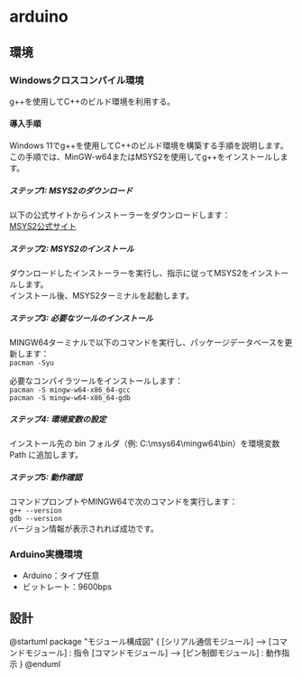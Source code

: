 # arduino

## 環境
### Windowsクロスコンパイル環境
g++を使用してC++のビルド環境を利用する。

#### 導入手順
Windows 11でg++を使用してC++のビルド環境を構築する手順を説明します。この手順では、MinGW-w64またはMSYS2を使用してg++をインストールします。

##### ステップ1: MSYS2のダウンロード
以下の公式サイトからインストーラーをダウンロードします：  
[MSYS2公式サイト](https://www.msys2.org/)

##### ステップ2: MSYS2のインストール
ダウンロードしたインストーラーを実行し、指示に従ってMSYS2をインストールします。  
インストール後、MSYS2ターミナルを起動します。

##### ステップ3: 必要なツールのインストール
MINGW64ターミナルで以下のコマンドを実行し、パッケージデータベースを更新します：  
`pacman -Syu`  

必要なコンパイラツールをインストールします：  
`pacman -S mingw-w64-x86_64-gcc`  
`pacman -S mingw-w64-x86_64-gdb`

##### ステップ4: 環境変数の設定
インストール先の bin フォルダ（例: C:\msys64\mingw64\bin）を環境変数 Path に追加します。  

##### ステップ5: 動作確認
コマンドプロンプトやMINGW64で次のコマンドを実行します：  
`g++ --version`  
`gdb --version`  
バージョン情報が表示されれば成功です。

### Arduino実機環境
- Arduino：タイプ任意
- ビットレート：9600bps

## 設計
@startuml
package "モジュール構成図" {
    [シリアル通信モジュール] --> [コマンドモジュール] : 指令
    [コマンドモジュール] --> [ピン制御モジュール] : 動作指示
}
@enduml